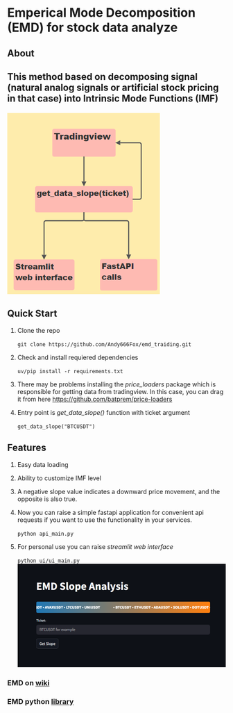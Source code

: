 # Emperical Mode Decomposition (EMD) for stock data analyze

## **About**
## <p>This method based on decomposing signal (natural analog signals or artificial stock pricing in that case) into **Intrinsic Mode Functions** (IMF)</p>

![alt text](assets/schema.png)

## **Quick Start**
1. Clone the repo

    ```git clone https://github.com/Andy666Fox/emd_traiding.git```

2. Check and install requiered dependencies 

    ```uv/pip install -r requirements.txt```

3. There may be problems installing the *price_loaders* package which is responsible for getting data from tradingview. In this case, you can drag it from here https://github.com/batprem/price-loaders
4. Entry point is *get_data_slope()* function with ticket argument

    ```get_data_slope("BTCUSDT")```


## Features
1. Easy data loading
2. Ability to customize IMF level
3. A negative slope value indicates a downward price movement, and the opposite is also true.
4. Now you can raise a simple fastapi application for convenient api requests if you want to use the functionality in your services.

    ```python api_main.py```

5. For personal use you can raise *streamlit web interface*

    ```python ui/ui_main.py```
    ![alt text](assets/image.png)




### EMD on [wiki](https://ru.wikipedia.org/wiki/Empirical_Mode_Decomposition)
### EMD python [library](https://pyemd.readthedocs.io/en/latest/emd.html) 
